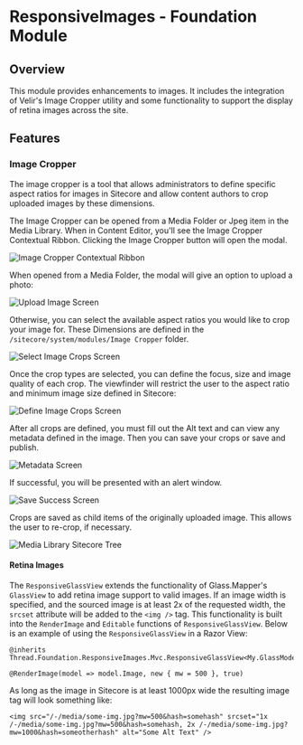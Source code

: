 # ResponsiveImages - Foundation Module

## Overview

This module provides enhancements to images.  It includes the integration of Velir's Image Cropper utility and some functionality to support the display of retina images across the site.

## Features

### Image Cropper

The image cropper is a tool that allows administrators to define specific aspect ratios for images in Sitecore and allow content authors to crop uploaded images by these dimensions.

The Image Cropper can be opened from a Media Folder or Jpeg item in the Media Library.  When in Content Editor, you'll see the Image Cropper Contextual Ribbon.  Clicking the Image Cropper button will open the modal.

![Image Cropper Contextual Ribbon](./doc/ribbon.png)

When opened from a Media Folder, the modal will give an option to upload a photo:

![Upload Image Screen](./doc/upload.png)

Otherwise, you can select the available aspect ratios you would like to crop your image for.  These Dimensions are defined in the `/sitecore/system/modules/Image Cropper` folder.

![Select Image Crops Screen](./doc/crops_selection.png)

Once the crop types are selected, you can define the focus, size and image quality of each crop.  The viewfinder will restrict the user to the aspect ratio and minimum image size defined in Sitecore:

![Define Image Crops Screen](./doc/cropping_screen.png)

After all crops are defined, you must fill out the Alt text and can view any metadata defined in the image.  Then you can save your crops or save and publish.

![Metadata Screen](./doc/metadata_screen.png)

If successful, you will be presented with an alert window.  

![Save Success Screen](./doc/save_success_screen.png)

Crops are saved as child items of the originally uploaded image.  This allows the user to re-crop, if necessary.

![Media Library Sitecore Tree](./doc/media_library_tree.png)

#### Retina Images

The `ResponsiveGlassView` extends the functionality of Glass.Mapper's `GlassView` to add retina image support to valid images.  If an image width is specified, and the sourced image is at least 2x of the requested width, the `srcset` attribute will be added to the `<img />` tag.  This functionality is built into the `RenderImage` and `Editable` functions of `ResponsiveGlassView`. Below is an example of using the `ResponsiveGlassView` in a Razor View:

```
@inherits Thread.Foundation.ResponsiveImages.Mvc.ResponsiveGlassView<My.GlassModel.IImage>

@RenderImage(model => model.Image, new { mw = 500 }, true)
```

As long as the image in Sitecore is at least 1000px wide the resulting image tag will look something like:

```
<img src="/-/media/some-img.jpg?mw=500&hash=somehash" srcset="1x /-/media/some-img.jpg?mw=500&hash=somehash, 2x /-/media/some-img.jpg?mw=1000&hash=someotherhash" alt="Some Alt Text" />
```